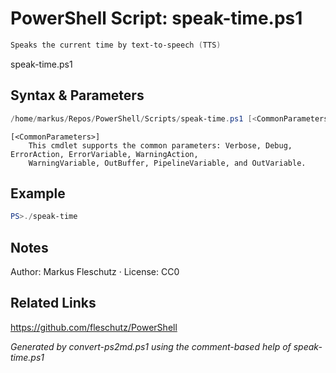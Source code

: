 # PowerShell Script: speak-time.ps1
```powershell
Speaks the current time by text-to-speech (TTS)
```

speak-time.ps1

## Syntax & Parameters
```powershell
/home/markus/Repos/PowerShell/Scripts/speak-time.ps1 [<CommonParameters>]
```

```
[<CommonParameters>]
    This cmdlet supports the common parameters: Verbose, Debug, ErrorAction, ErrorVariable, WarningAction, 
    WarningVariable, OutBuffer, PipelineVariable, and OutVariable.
```

## Example
```powershell
PS>./speak-time
```


## Notes
Author: Markus Fleschutz · License: CC0

## Related Links
https://github.com/fleschutz/PowerShell

*Generated by convert-ps2md.ps1 using the comment-based help of speak-time.ps1*
